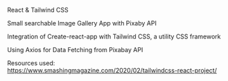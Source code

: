 React & Tailwind CSS

Small searchable Image Gallery App with Pixaby API

Integration of Create-react-app with Tailwind CSS, a utility CSS framework

Using Axios for Data Fetching from Pixabay API


Resources used: https://www.smashingmagazine.com/2020/02/tailwindcss-react-project/



